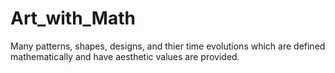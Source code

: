 # Art_with_Math

Many patterns, shapes, designs, and thier time evolutions which are defined mathematically and have aesthetic values are provided.
